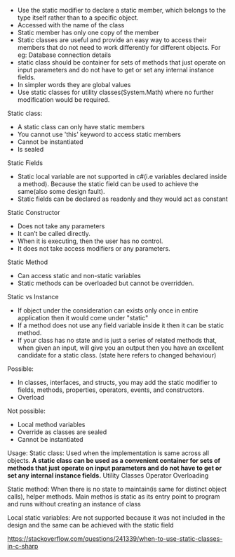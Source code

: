 - Use the static modifier to declare a static member, which belongs to the type itself rather than to a specific object.
- Accessed with the name of the class 
- Static member has only one copy of the member
- Static classes are useful and provide an easy way to access their members that do not need to work differently for different objects. 
	For eg: Database connection details
- static class should be container for sets of methods that just operate on input parameters and do not have to get or set any internal instance fields.
- In simpler words they are global values
- Use static classes for utility classes(System.Math) where no further modification would be required.
	
Static class:
- A static class can only have static members
- You cannot use 'this'  keyword to access static members
- Cannot be instantiated
- Is sealed
	
Static Fields
- Static local variable are not supported in c#(i.e variables declared inside a method). Because the static field can be used to achieve the same(also some design fault).
- Static fields can be declared as readonly and they would act as constant

Static Constructor
- Does not take any parameters
- It can’t be called directly.
- When it is executing, then the user has no control.
- It does not take access modifiers or any parameters.	

Static Method
- Can access static and non-static variables
- Static methods can be overloaded but cannot be overridden.

Static vs Instance
- If object under the consideration can exists only once in entire application then it would come under "static"
- If a method does not use any field variable inside it then it can be static method.
- If your class has no state and is just a series of related methods that, when given an input, will give you an output then you have an excellent candidate for a static class. (state here refers to changed behaviour) 

Possible:
- In classes, interfaces, and structs, you may add the static modifier to fields, methods, properties, operators, events, and constructors.
- Overload

Not possible:
- Local method variables
- Override as classes are sealed
- Cannot be instantiated

Usage:
Static class:
Used when the implementation is same across all objects. 
**A static class can be used as a convenient container for sets of methods that just operate on input parameters and do not have to get or set 
any internal instance fields.**
Utility Classes
Operator Overloading


Static method:
When there is no state to maintain(is same for distinct object calls), helper methods.
Main methos is static as its entry point to program and runs without creating an instance of class

Local static variables:
Are not supported because it was not included in the design and the same can be achieved with the static field

	
https://stackoverflow.com/questions/241339/when-to-use-static-classes-in-c-sharp
